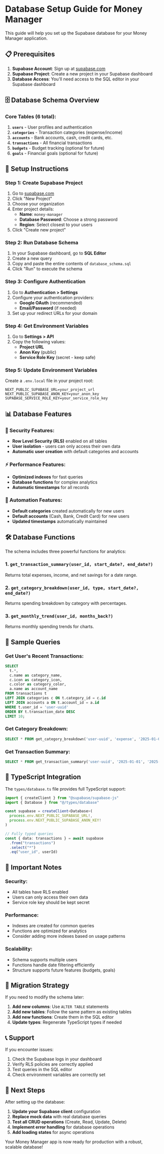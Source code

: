 # Database Setup Guide for Money Manager

This guide will help you set up the Supabase database for your Money Manager application.

## 📋 **Prerequisites**

1. **Supabase Account**: Sign up at [supabase.com](https://supabase.com)
2. **Supabase Project**: Create a new project in your Supabase dashboard
3. **Database Access**: You'll need access to the SQL editor in your Supabase dashboard

## 🗄️ **Database Schema Overview**

### **Core Tables (6 total):**

1. **`users`** - User profiles and authentication
2. **`categories`** - Transaction categories (expense/income)
3. **`accounts`** - Bank accounts, cash, credit cards, etc.
4. **`transactions`** - All financial transactions
5. **`budgets`** - Budget tracking (optional for future)
6. **`goals`** - Financial goals (optional for future)

## 🚀 **Setup Instructions**

### **Step 1: Create Supabase Project**

1. Go to [supabase.com](https://supabase.com)
2. Click "New Project"
3. Choose your organization
4. Enter project details:
   - **Name**: `money-manager`
   - **Database Password**: Choose a strong password
   - **Region**: Select closest to your users
5. Click "Create new project"

### **Step 2: Run Database Schema**

1. In your Supabase dashboard, go to **SQL Editor**
2. Create a new query
3. Copy and paste the entire contents of `database_schema.sql`
4. Click "Run" to execute the schema

### **Step 3: Configure Authentication**

1. Go to **Authentication > Settings**
2. Configure your authentication providers:
   - **Google OAuth** (recommended)
   - **Email/Password** (if needed)
3. Set up your redirect URLs for your domain

### **Step 4: Get Environment Variables**

1. Go to **Settings > API**
2. Copy the following values:
   - **Project URL**
   - **Anon Key** (public)
   - **Service Role Key** (secret - keep safe)

### **Step 5: Update Environment Variables**

Create a `.env.local` file in your project root:

```env
NEXT_PUBLIC_SUPABASE_URL=your_project_url
NEXT_PUBLIC_SUPABASE_ANON_KEY=your_anon_key
SUPABASE_SERVICE_ROLE_KEY=your_service_role_key
```

## 📊 **Database Features**

### **🔐 Security Features:**

- **Row Level Security (RLS)** enabled on all tables
- **User isolation** - users can only access their own data
- **Automatic user creation** with default categories and accounts

### **⚡ Performance Features:**

- **Optimized indexes** for fast queries
- **Database functions** for complex analytics
- **Automatic timestamps** for all records

### **🔄 Automation Features:**

- **Default categories** created automatically for new users
- **Default accounts** (Cash, Bank, Credit Card) for new users
- **Updated timestamps** automatically maintained

## 🛠️ **Database Functions**

The schema includes three powerful functions for analytics:

### **1. `get_transaction_summary(user_id, start_date?, end_date?)`**

Returns total expenses, income, and net savings for a date range.

### **2. `get_category_breakdown(user_id, type, start_date?, end_date?)`**

Returns spending breakdown by category with percentages.

### **3. `get_monthly_trend(user_id, months_back?)`**

Returns monthly spending trends for charts.

## 📝 **Sample Queries**

### **Get User's Recent Transactions:**

```sql
SELECT
  t.*,
  c.name as category_name,
  c.icon as category_icon,
  c.color as category_color,
  a.name as account_name
FROM transactions t
LEFT JOIN categories c ON t.category_id = c.id
LEFT JOIN accounts a ON t.account_id = a.id
WHERE t.user_id = 'user-uuid'
ORDER BY t.transaction_date DESC
LIMIT 10;
```

### **Get Category Breakdown:**

```sql
SELECT * FROM get_category_breakdown('user-uuid', 'expense', '2025-01-01', '2025-01-31');
```

### **Get Transaction Summary:**

```sql
SELECT * FROM get_transaction_summary('user-uuid', '2025-01-01', '2025-01-31');
```

## 🔧 **TypeScript Integration**

The `types/database.ts` file provides full TypeScript support:

```typescript
import { createClient } from "@supabase/supabase-js"
import { Database } from "@/types/database"

const supabase = createClient<Database>(
  process.env.NEXT_PUBLIC_SUPABASE_URL!,
  process.env.NEXT_PUBLIC_SUPABASE_ANON_KEY!
)

// Fully typed queries
const { data: transactions } = await supabase
  .from("transactions")
  .select("*")
  .eq("user_id", userId)
```

## 🚨 **Important Notes**

### **Security:**

- All tables have RLS enabled
- Users can only access their own data
- Service role key should be kept secret

### **Performance:**

- Indexes are created for common queries
- Functions are optimized for analytics
- Consider adding more indexes based on usage patterns

### **Scalability:**

- Schema supports multiple users
- Functions handle date filtering efficiently
- Structure supports future features (budgets, goals)

## 🔄 **Migration Strategy**

If you need to modify the schema later:

1. **Add new columns**: Use `ALTER TABLE` statements
2. **Add new tables**: Follow the same pattern as existing tables
3. **Add new functions**: Create them in the SQL editor
4. **Update types**: Regenerate TypeScript types if needed

## 📞 **Support**

If you encounter issues:

1. Check the Supabase logs in your dashboard
2. Verify RLS policies are correctly applied
3. Test queries in the SQL editor
4. Check environment variables are correctly set

## 🎯 **Next Steps**

After setting up the database:

1. **Update your Supabase client** configuration
2. **Replace mock data** with real database queries
3. **Test all CRUD operations** (Create, Read, Update, Delete)
4. **Implement error handling** for database operations
5. **Add loading states** for async operations

Your Money Manager app is now ready for production with a robust, scalable database!
